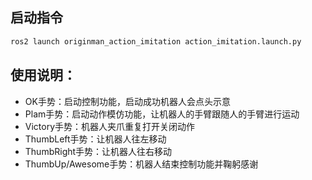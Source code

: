 ## 启动指令

```bash
ros2 launch originman_action_imitation action_imitation.launch.py
```

## 使用说明：
- OK手势：启动控制功能，启动成功机器人会点头示意
- Plam手势：启动动作模仿功能，让机器人的手臂跟随人的手臂进行运动
- Victory手势：机器人夹爪重复打开关闭动作
- ThumbLeft手势：让机器人往左移动
- ThumbRight手势：让机器人往右移动
- ThumbUp/Awesome手势：机器人结束控制功能并鞠躬感谢